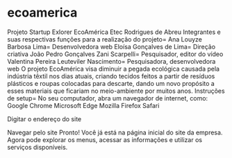 # ecoamerica
Projeto Startup Exlorer EcoAmérica
Etec Rodrigues de Abreu
Integrantes e suas respectivas funções para a realização do projeto=
Ana Louyze Barbosa Lima= Desenvolvedora web
Eloísa Gonçalves de Lima= Direção criativa
João Pedro Gonçalves Zani Scarpelli= Pesquisador, editor do vídeo
Valentina Pereira Leuteviler Nascimento= Pesquisadora, desenvolvedora web
  O projeto EcoAmérica visa diminuir a pegada ecológica causada pela indústria têxtil nos dias atuais, criando tecidos feitos a partir de resíduos plásticos e roupas colocadas para descarte, dando um novo propósito a esses materiais que ficariam no meio-ambiente por muitos anos.
Instruções de setup=
No seu computador, abra um navegador de internet, como:
Google Chrome
Microsoft Edge
Mozilla Firefox
Safari

Digitar o endereço do site

Navegar pelo site
Pronto! Você já está na página inicial do site da empresa.
Agora pode explorar os menus, acessar as informações e utilizar os serviços disponíveis.
